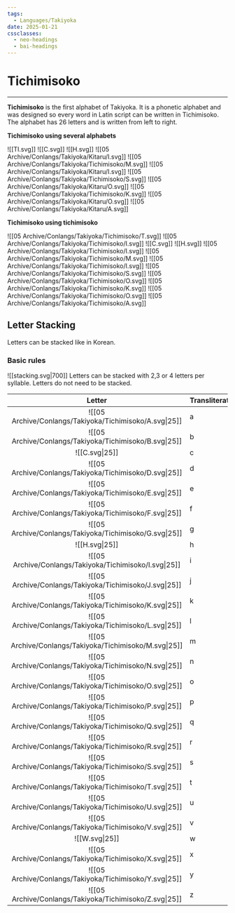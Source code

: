 ```yaml
---
tags:
  - Languages/Takiyoka
date: 2025-01-21
cssclasses:
  - neo-headings
  - bai-headings
---
```

# Tichimisoko

***
**Tichimisoko** is the first alphabet of Takiyoka. It is a phonetic alphabet and was designed so every word in Latin script can be written in Tichimisoko. The alphabet has 26 letters and is written from left to right.

**Tichimisoko using several alphabets**

![[TI.svg]] ![[C.svg]] ![[H.svg]] ![[05 Archive/Conlangs/Takiyoka/Kitaru/I.svg]] ![[05 Archive/Conlangs/Takiyoka/Tichimisoko/M.svg]] ![[05 Archive/Conlangs/Takiyoka/Kitaru/I.svg]] ![[05 Archive/Conlangs/Takiyoka/Tichimisoko/S.svg]] ![[05 Archive/Conlangs/Takiyoka/Kitaru/O.svg]] ![[05 Archive/Conlangs/Takiyoka/Tichimisoko/K.svg]] ![[05 Archive/Conlangs/Takiyoka/Kitaru/O.svg]] ![[05 Archive/Conlangs/Takiyoka/Kitaru/A.svg]]

**Tichimisoko using tichimisoko**

![[05 Archive/Conlangs/Takiyoka/Tichimisoko/T.svg]] ![[05 Archive/Conlangs/Takiyoka/Tichimisoko/I.svg]] ![[C.svg]] ![[H.svg]] ![[05 Archive/Conlangs/Takiyoka/Tichimisoko/I.svg]] ![[05 Archive/Conlangs/Takiyoka/Tichimisoko/M.svg]] ![[05 Archive/Conlangs/Takiyoka/Tichimisoko/I.svg]] ![[05 Archive/Conlangs/Takiyoka/Tichimisoko/S.svg]] ![[05 Archive/Conlangs/Takiyoka/Tichimisoko/O.svg]] ![[05 Archive/Conlangs/Takiyoka/Tichimisoko/K.svg]] ![[05 Archive/Conlangs/Takiyoka/Tichimisoko/O.svg]] ![[05 Archive/Conlangs/Takiyoka/Tichimisoko/A.svg]]
## Letter Stacking
Letters can be stacked like in Korean.

### Basic rules
![[stacking.svg|700]]
Letters can be stacked with 2,3 or 4 letters per syllable. Letters do not need to be stacked.

|                             Letter                              | Transliteration |
| :-------------------------------------------------------------: | --------------- |
| ![[05 Archive/Conlangs/Takiyoka/Tichimisoko/A.svg\|25]] | a               |
|                         ![[05 Archive/Conlangs/Takiyoka/Tichimisoko/B.svg\|25]]                          | b               |
|                         ![[C.svg\|25]]                          | c               |
|                         ![[05 Archive/Conlangs/Takiyoka/Tichimisoko/D.svg\|25]]                          | d               |
| ![[05 Archive/Conlangs/Takiyoka/Tichimisoko/E.svg\|25]] | e               |
|                         ![[05 Archive/Conlangs/Takiyoka/Tichimisoko/F.svg\|25]]                          | f               |
|                         ![[05 Archive/Conlangs/Takiyoka/Tichimisoko/G.svg\|25]]                          | g               |
|                         ![[H.svg\|25]]                          | h               |
| ![[05 Archive/Conlangs/Takiyoka/Tichimisoko/I.svg\|25]] | i               |
|                         ![[05 Archive/Conlangs/Takiyoka/Tichimisoko/J.svg\|25]]                          | j               |
|                         ![[05 Archive/Conlangs/Takiyoka/Tichimisoko/K.svg\|25]]                          | k               |
|                         ![[05 Archive/Conlangs/Takiyoka/Tichimisoko/L.svg\|25]]                          | l               |
|                         ![[05 Archive/Conlangs/Takiyoka/Tichimisoko/M.svg\|25]]                          | m               |
|                         ![[05 Archive/Conlangs/Takiyoka/Tichimisoko/N.svg\|25]]                          | n               |
| ![[05 Archive/Conlangs/Takiyoka/Tichimisoko/O.svg\|25]] | o               |
|                         ![[05 Archive/Conlangs/Takiyoka/Tichimisoko/P.svg\|25]]                          | p               |
|                         ![[05 Archive/Conlangs/Takiyoka/Tichimisoko/Q.svg\|25]]                          | q               |
|                         ![[05 Archive/Conlangs/Takiyoka/Tichimisoko/R.svg\|25]]                          | r               |
|                         ![[05 Archive/Conlangs/Takiyoka/Tichimisoko/S.svg\|25]]                          | s               |
|                         ![[05 Archive/Conlangs/Takiyoka/Tichimisoko/T.svg\|25]]                          | t               |
| ![[05 Archive/Conlangs/Takiyoka/Tichimisoko/U.svg\|25]] | u               |
|                         ![[05 Archive/Conlangs/Takiyoka/Tichimisoko/V.svg\|25]]                          | v               |
|                         ![[W.svg\|25]]                          | w               |
|                         ![[05 Archive/Conlangs/Takiyoka/Tichimisoko/X.svg\|25]]                          | x               |
|                         ![[05 Archive/Conlangs/Takiyoka/Tichimisoko/Y.svg\|25]]                          | y               |
|                         ![[05 Archive/Conlangs/Takiyoka/Tichimisoko/Z.svg\|25]]                          | z               |
